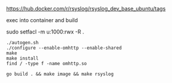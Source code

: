 https://hub.docker.com/r/rsyslog/rsyslog_dev_base_ubuntu/tags

exec into container and build

sudo setfacl -m u:1000:rwx -R .


```
./autogen.sh
./configure --enable-omhttp --enable-shared
make
make install
find / -type f -name omhttp.so
```


```
go build . && make image && make rsyslog
```